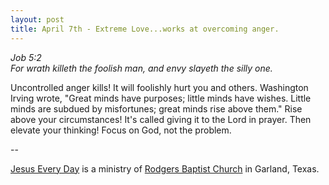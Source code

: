 ```yaml
---
layout: post
title: April 7th - Extreme Love...works at overcoming anger.
---
```


_Job 5:2  
For wrath killeth the foolish man, and envy slayeth the silly one._

Uncontrolled anger kills! It will foolishly hurt you and others.
Washington Irving wrote, "Great minds have purposes; little minds
have wishes. Little minds are subdued by misfortunes; great minds
rise above them." Rise above your circumstances! It's called giving
it to the Lord in prayer. Then elevate your thinking! Focus on God,
not the problem.

 --

<a href=http://jesuseveryday.net>Jesus Every Day</a> is a ministry of <a href=http://rodgersbaptist.net>Rodgers Baptist Church</a> in Garland, Texas.
